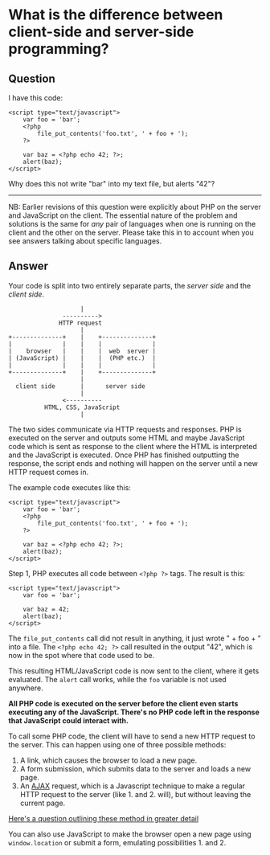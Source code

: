 
# What is the difference between client-side and server-side programming?

## Question
        
I have this code:

    <script type="text/javascript">
        var foo = 'bar';
        <?php
            file_put_contents('foo.txt', ' + foo + ');
        ?>
    
        var baz = <?php echo 42; ?>;
        alert(baz);
    </script>
    

Why does this not write "bar" into my text file, but alerts "42"?

* * *

NB: Earlier revisions of this question were explicitly about PHP on the server and JavaScript on the client. The essential nature of the problem and solutions is the same for _any_ pair of languages when one is running on the client and the other on the server. Please take this in to account when you see answers talking about specific languages.

## Answer
        
Your code is split into two entirely separate parts, the _server side_ and the _client side_.

                        |
                   ---------->
                  HTTP request
                        |
    +--------------+    |    +--------------+
    |              |    |    |              |
    |    browser   |    |    |  web  server |
    | (JavaScript) |    |    |  (PHP etc.)  |
    |              |    |    |              |
    +--------------+    |    +--------------+
                        |
      client side       |      server side
                        |
                   <----------
              HTML, CSS, JavaScript
                        |
    

The two sides communicate via HTTP requests and responses. PHP is executed on the server and outputs some HTML and maybe JavaScript code which is sent as response to the client where the HTML is interpreted and the JavaScript is executed. Once PHP has finished outputting the response, the script ends and nothing will happen on the server until a new HTTP request comes in.

The example code executes like this:

    <script type="text/javascript">
        var foo = 'bar';
        <?php
            file_put_contents('foo.txt', ' + foo + ');
        ?>
    
        var baz = <?php echo 42; ?>;
        alert(baz);
    </script>
    

Step 1, PHP executes all code between `<?php ?>` tags. The result is this:

    <script type="text/javascript">
        var foo = 'bar';
    
        var baz = 42;
        alert(baz);
    </script>
    

The `file_put_contents` call did not result in anything, it just wrote " + foo + " into a file. The `<?php echo 42; ?>` call resulted in the output "42", which is now in the spot where that code used to be.

This resulting HTML/JavaScript code is now sent to the client, where it gets evaluated. The `alert` call works, while the `foo` variable is not used anywhere.

**All PHP code is executed on the server before the client even starts executing any of the JavaScript. There's no PHP code left in the response that JavaScript could interact with.**

To call some PHP code, the client will have to send a new HTTP request to the server. This can happen using one of three possible methods:

1.  A link, which causes the browser to load a new page.
2.  A form submission, which submits data to the server and loads a new page.
3.  An [AJAX](http://en.wikipedia.org/wiki/Ajax_%28programming%29) request, which is a Javascript technique to make a regular HTTP request to the server (like 1. and 2. will), but without leaving the current page.

[Here's a question outlining these method in greater detail](https://stackoverflow.com/questions/23740548/how-to-pass-variables-and-data-from-php-to-javascript/23741119)

You can also use JavaScript to make the browser open a new page using `window.location` or submit a form, emulating possibilities 1. and 2.
